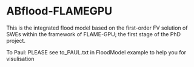 # ABflood-FLAMEGPU

This is the integrated flood model based on the first-order FV solution of SWEs within the framework of FLAME-GPU; 
the first stage of the PhD project.

To Paul: PLEASE see to_PAUL.txt in FloodModel example to help you for visulisation 
